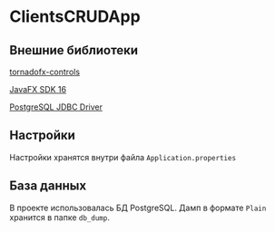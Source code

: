 # ClientsCRUDApp

## Внешние библиотеки

[tornadofx-controls](https://github.com/edvin/tornadofx-controls)

[JavaFX SDK 16](https://gluonhq.com/products/javafx/)

[PostgreSQL JDBC Driver](https://jdbc.postgresql.org/download.html)

## Настройки
Настройки хранятся внутри файла `Application.properties`

## База данных

В проекте использовалась БД PostgreSQL. Дамп в формате `Plain` хранится в папке `db_dump`.

